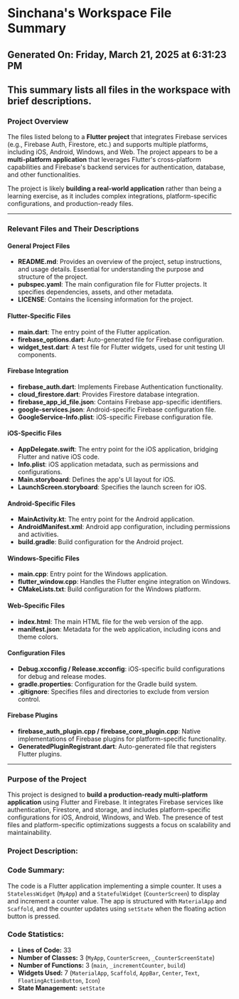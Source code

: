 # Sinchana's Workspace File Summary
## Generated On: Friday, March 21, 2025 at 6:31:23 PM
This summary lists all files in the workspace with brief descriptions.
---
### Project Overview

The files listed belong to a **Flutter project** that integrates Firebase services (e.g., Firebase Auth, Firestore, etc.) and supports multiple platforms, including iOS, Android, Windows, and Web. The project appears to be a **multi-platform application** that leverages Flutter's cross-platform capabilities and Firebase's backend services for authentication, database, and other functionalities.

The project is likely **building a real-world application** rather than being a learning exercise, as it includes complex integrations, platform-specific configurations, and production-ready files.

---

### Relevant Files and Their Descriptions

#### General Project Files
- **README.md**: Provides an overview of the project, setup instructions, and usage details. Essential for understanding the purpose and structure of the project.
- **pubspec.yaml**: The main configuration file for Flutter projects. It specifies dependencies, assets, and other metadata.
- **LICENSE**: Contains the licensing information for the project.

#### Flutter-Specific Files
- **main.dart**: The entry point of the Flutter application.
- **firebase_options.dart**: Auto-generated file for Firebase configuration.
- **widget_test.dart**: A test file for Flutter widgets, used for unit testing UI components.

#### Firebase Integration
- **firebase_auth.dart**: Implements Firebase Authentication functionality.
- **cloud_firestore.dart**: Provides Firestore database integration.
- **firebase_app_id_file.json**: Contains Firebase app-specific identifiers.
- **google-services.json**: Android-specific Firebase configuration file.
- **GoogleService-Info.plist**: iOS-specific Firebase configuration file.

#### iOS-Specific Files
- **AppDelegate.swift**: The entry point for the iOS application, bridging Flutter and native iOS code.
- **Info.plist**: iOS application metadata, such as permissions and configurations.
- **Main.storyboard**: Defines the app's UI layout for iOS.
- **LaunchScreen.storyboard**: Specifies the launch screen for iOS.

#### Android-Specific Files
- **MainActivity.kt**: The entry point for the Android application.
- **AndroidManifest.xml**: Android app configuration, including permissions and activities.
- **build.gradle**: Build configuration for the Android project.

#### Windows-Specific Files
- **main.cpp**: Entry point for the Windows application.
- **flutter_window.cpp**: Handles the Flutter engine integration on Windows.
- **CMakeLists.txt**: Build configuration for the Windows platform.

#### Web-Specific Files
- **index.html**: The main HTML file for the web version of the app.
- **manifest.json**: Metadata for the web application, including icons and theme colors.

#### Configuration Files
- **Debug.xcconfig / Release.xcconfig**: iOS-specific build configurations for debug and release modes.
- **gradle.properties**: Configuration for the Gradle build system.
- **.gitignore**: Specifies files and directories to exclude from version control.

#### Firebase Plugins
- **firebase_auth_plugin.cpp / firebase_core_plugin.cpp**: Native implementations of Firebase plugins for platform-specific functionality.
- **GeneratedPluginRegistrant.dart**: Auto-generated file that registers Flutter plugins.

---

### Purpose of the Project

This project is designed to **build a production-ready multi-platform application** using Flutter and Firebase. It integrates Firebase services like authentication, Firestore, and storage, and includes platform-specific configurations for iOS, Android, Windows, and Web. The presence of test files and platform-specific optimizations suggests a focus on scalability and maintainability. 
### Project Description:
 ### Code Summary:
The code is a Flutter application implementing a simple counter. It uses a `StatelessWidget` (`MyApp`) and a `StatefulWidget` (`CounterScreen`) to display and increment a counter value. The app is structured with `MaterialApp` and `Scaffold`, and the counter updates using `setState` when the floating action button is pressed.

### Code Statistics:
- **Lines of Code:** 33  
- **Number of Classes:** 3 (`MyApp`, `CounterScreen`, `_CounterScreenState`)  
- **Number of Functions:** 3 (`main`, `_incrementCounter`, `build`)  
- **Widgets Used:** 7 (`MaterialApp`, `Scaffold`, `AppBar`, `Center`, `Text`, `FloatingActionButton`, `Icon`)  
- **State Management:** `setState`
